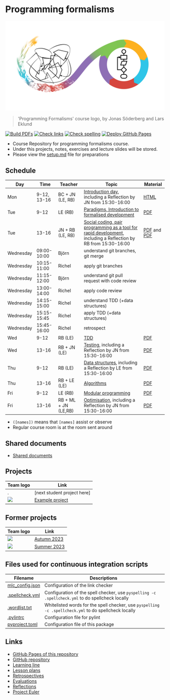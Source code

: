 # Programming formalisms

![](images/programming_formalism_logo.png)

> 'Programming Formalisms' course logo, by Jonas Söderberg and Lars Eklund

[![Build PDFs](https://github.com/UPPMAX/programming_formalisms/actions/workflows/build_pdfs.yaml/badge.svg?branch=main)](https://github.com/UPPMAX/programming_formalisms/actions/workflows/build_pdfs.yaml)
[![Check links](https://github.com/UPPMAX/programming_formalisms/actions/workflows/check_links.yaml/badge.svg?branch=main)](https://github.com/UPPMAX/programming_formalisms/actions/workflows/check_links.yaml)
[![Check spelling](https://github.com/UPPMAX/programming_formalisms/actions/workflows/check_spelling.yaml/badge.svg?branch=main)](https://github.com/UPPMAX/programming_formalisms/actions/workflows/check_spelling.yaml)
[![Deploy GitHub Pages](https://github.com/UPPMAX/programming_formalisms/actions/workflows/jekyll-gh-pages.yml/badge.svg?branch=main)](https://github.com/UPPMAX/programming_formalisms/actions/workflows/jekyll-gh-pages.yml)

 * Course Repository for programming formalisms course.
 * Under this projects, notes, exercises and lecture slides will be stored.
 * Please view the [setup.md](setup.md) file for preparations

## Schedule

Day | Time       | Teacher            | Topic                                                                                                                                                                                          | Material
----|------------|--------------------|------------------------------------------------------------------------------------------------------------------------------------------------------------------------------------------------|------------------------------------------------------------------------
Mon |9-12, 13-16 |BC + JN (LE, RB)    | [Introduction day](https://uppmax.github.io/programming_formalisms_intro/index.html), including a Reflection by JN from 15:30-16:00                                                            |[HTML](https://uppmax.github.io/programming_formalisms_intro/index.html)
Tue |9-12        |LE      (RB)        | [Paradigms, Introduction to formalised development](development_design/README.md)                                                                                                              |[PDF](development_design/development_and_programming_formalisms_ht2023.pdf)
Tue |13-16       |JN + RB (LE, RB)    | [Social coding, pair programming as  a tool for rapid development](https://github.com/UPPMAX/programming_formalisms/tree/main/common_practices), including a Reflection by RB from 15:30-16:00 |[PDF](common_practices/slides/notes_social_coding.pdf) and [PDF](https://github.com/UPPMAX/programming_formalisms/blob/main/common_practices/slides/notes_code_review.pdf)
Wednesday|09:00-10:00|Björn  |understand git branches, git merge
Wednesday|10:15-11:00|Richel |apply git branches
Wednesday|11:15-12:00|Björn  |understand git pull request with code review
Wednesday|13:00-14:00|Richel |apply code review 
Wednesday|14:15-15:00|Richel |understand TDD (+data structures)
Wednesday|15:15-15:45|Richel |apply TDD (+data structures)
Wednesday|15:45-16:00|Richel |retrospect
Wed |9-12        |RB      (LE)        | [TDD](tdd/README.md)                                                                                                                                                                           |[PDF](tdd/tdd_lecture.pdf)
Wed |13-16       |RB + JN (LE)        | [Testing](testing/README.md), including a Reflection by JN from 15:30-16:00                                                                                                                    |[PDF](testing/testing_lecture.pdf)
Thu |9-12        |RB      (LE)        | [Data structures](tdd/README.md), including a Reflection by LE from 15:30-16:00                                                                                                                |[PDF](data_structures/data_structures_lecture.pdf)
Thu |13-16       |RB + LE (LE)        | [Algorithms](algorithms/README.md)                                                                                                                                                             |[PDF](algorithms/algorithms_lecture.pdf)
Fri |9-12        |LE      (RB)        | [Modular programming](https://github.com/UPPMAX/programming_formalisms/blob/main/development_design/analysis_and_design_programming_formalism_ht_2023.pdf)                                                                   |[PDF](development_design/analysis_and_design_programming_formalism_ht_2023.pdf)
Fri |13-16       |RB + ML + JN (LE,RB)| [Optimisation](optimisation/README.md), including a Reflection by JN from 15:30-16:00                                                                                                          |[PDF](optimisation/optimisation_lecture.pdf)

 * `([names])` means that `[names]` assist or observe
 * Regular course room is at the room sent around

## Shared documents

 * [Shared documents](shared_documents/README.md)

## Projects

Team logo                                                                   |Link
----------------------------------------------------------------------------|---------------------------------------------------------------------------------------------------
.                                                                           |[next student project here]
![](images/programming_formalisms_teacher_team_logo_116x116.png)            |[Example project](https://github.com/programming-formalisms/programming_formalisms_example_project)

## Former projects

Team logo                                                                   |Link
----------------------------------------------------------------------------|---------------------------------------------------------------------------------------------------
![](images/programming_formalisms_student_team_autumn_2023_logo_116x116.png)|[Autumn 2023](https://github.com/programming-formalisms/programming_formalisms_project_autumn_2023)
![](images/programming_formalisms_student_team_summer_2023_logo_116x116.png)|[Summer 2023](https://github.com/programming-formalisms/programming_formalisms_project_summer_2023)

## Files used for continuous integration scripts

Filename                           |Descriptions
-----------------------------------|------------------------------------------------------------------------------------------------------
[mlc_config.json](mlc_config.json) |Configuration of the link checker
[.spellcheck.yml](.spellcheck.yml) |Configuration of the spell checker, use `pyspelling -c .spellcheck.yml` to do spellcheck locally
[.wordlist.txt](.wordlist.txt)     |Whitelisted words for the spell checker, use `pyspelling -c .spellcheck.yml` to do spellcheck locally
[.pylintrc](.pylintrc)             |Configuration file for pylint
[pyproject.toml](pyproject.toml)   |Configuration file of this package

## Links

 * [GitHub Pages of this repository](https://uppmax.github.io/programming_formalisms/)
 * [GitHub repository](https://github.com/UPPMAX/programming_formalisms)
 * [Learning line](learning_line.md)
 * [Lesson plans](lesson_plans/README.md)
 * [Retrospectives](retrospectives/README.md)
 * [Evaluations](evaluations/README.md)
 * [Reflections](reflections/README.md)
 * [Project Euler](https://projecteuler.net/archives)
